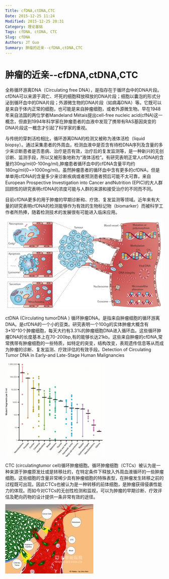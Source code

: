 ```yaml
---
Title: cfDNA,ctDNA,CTC
Date: 2015-12-25 11:24
Modified: 2015-12-25 20:31
Category: 理论基础
Tags: cfDNA, ctDNA, CTC
Slug: cfDNA
Authors: JT Guo
Summary: 肿瘤的近亲--cfDNA,ctDNA,CTC
---
```

# 肿瘤的近亲--cfDNA,ctDNA,CTC

全称循环游离DNA（Circulating free DNA），是指存在于循环血中的DNA片段。cfDNA可以来源于凋亡、坏死的细胞释放释放的DNA片段；细胞以囊泡的形式分泌到循环血中的DNA片段；外源微生物的DNA片段（如病毒DNA）等。它既可以是来自于体内正常的细胞，也可能是来自肿瘤细胞，或者外源微生物。早在1948年来自法国的两位学者Mandeland
Métais提出cell-free nucleic acid(cfNA)这一概念，但直到1994年科学家在肿瘤患者的血液中发现了携带有RAS基因突变的DNA片段这一概念才引起了科学家的重视。

与传统的穿刺活检相比，循环游离DNA的检测又被称为液体活检（liquid
biopsy）。通过采集患者的外周血，检测血液中是否含有待检DNA序列及含量的多少来诊断患者是否患病、治疗是否有效，治疗后的复发监测等，是一种新兴的无创诊断、监测手段，所以又被形象地称为“液体活检”。有研究表明正常人cfDNA的含量约30ng/ml(0-100ng/ml),肿瘤患者循环血中的cfDNA含量平均约180ng/ml(0~&gt;1000ng/ml)。虽然肿瘤患者的循环血中含有更多的cfDNA，但是单单用cfDNA的含量多少来诊断疾病或者预测患者预后可能不太可靠，来自European
Prospective Investigation into Cancer andNutrition
(EPIC)的大人群回顾性的研究表明cfDNA的浓度可能与人群的来源和接受治疗的不同而不同。

目前cfDNA更多的用于肿瘤的早期诊断和、疗效、复发监测等领域。近年来有大量的研究表明cfDNA的检测能够作为有效的生物标记物（biomarker）而被科学工作者所热捧，随着检测技术的发展很有可能进入临床应用。  

![cfDNA](images/cfDNA.png)

ctDNA (Circulating tumorDNA )
循环肿瘤DNA。是指来自肿瘤细胞的循环游离DNA。是cfDNA的一个小的亚类。研究表明一个100g的实体肿瘤大概含有3*10^10个肿瘤细胞，每天大约有3.3%的肿瘤细胞DNA进入循环血。这些循环肿瘤DNA的长度基本上在70-200bp,有的能够长达21kb。这些来自肿瘤的cfDNA,常常携带有肿瘤细胞的一些特质，如特定的突变，结构改变，表观遗传信息等从而成为肿瘤的诊断、复发监测、疗效评估的有效手段。Detection
of Circulating Tumor DNA in Early-and Late-Stage Human Malignancies

![ctDNA](images/ctDNA.png)

CTC (circulatingtumor cell)循环肿瘤细胞。循环肿瘤细胞（CTCs）被认为是一种来源于肿瘤原发灶或是转移灶的，在特定条件下释放入外周血液循环的一些肿瘤细胞。这些细胞的含量非常稀少具有肿瘤细胞的特殊表型，在肿瘤发生转移之前的过程既可出现。因此CTCs也被认为是一种转移的前体细胞，是肿瘤获得侵袭性能力的体现。而如今对CTCs的无创性检测和监视，可以为肿瘤的早期诊断、疗效评估及靶向药物的设计提供一条非常有效的途径。

![CTC](images/CTC.jpg)
